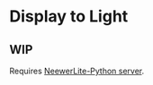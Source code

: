 # Display to Light

## WIP

Requires [NeewerLite-Python server](https://github.com/taburineagle/NeewerLite-Python).

